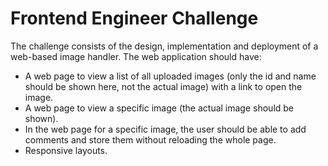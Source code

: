 # Frontend Engineer Challenge

The challenge consists of the design, implementation and deployment of a web-based image handler.
The web application should have:
- A web page to view a list of all uploaded images (only the id and name should be
shown here, not the actual image) with a link to open the image.
- A web page to view a specific image (the actual image should be shown).
- In the web page for a specific image, the user should be able to add comments and
store them without reloading the whole page.
- Responsive layouts.
